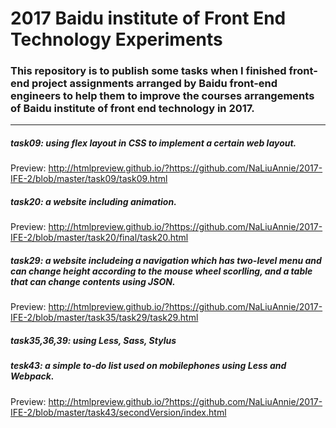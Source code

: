 2017 Baidu institute of Front End Technology Experiments
========================================================
### This repository is to publish some tasks when I finished front-end project assignments arranged by Baidu front-end engineers to help them to improve the courses arrangements of Baidu institute of front end technology in 2017.
_________________________________________________________________________________________________________

##### task09: using flex layout in CSS to implement a certain web layout.
Preview: http://htmlpreview.github.io/?https://github.com/NaLiuAnnie/2017-IFE-2/blob/master/task09/task09.html

##### task20: a website including animation.
Preview: http://htmlpreview.github.io/?https://github.com/NaLiuAnnie/2017-IFE-2/blob/master/task20/final/task20.html

##### task29: a website includeing a navigation which has two-level menu and can change height according to the mouse wheel scorlling, and a table that can change contents using JSON.
Preview: http://htmlpreview.github.io/?https://github.com/NaLiuAnnie/2017-IFE-2/blob/master/task35/task29/task29.html

##### task35,36,39: using Less, Sass, Stylus

##### tesk43: a simple to-do list used on mobilephones using Less and Webpack.
Preview: http://htmlpreview.github.io/?https://github.com/NaLiuAnnie/2017-IFE-2/blob/master/task43/secondVersion/index.html

